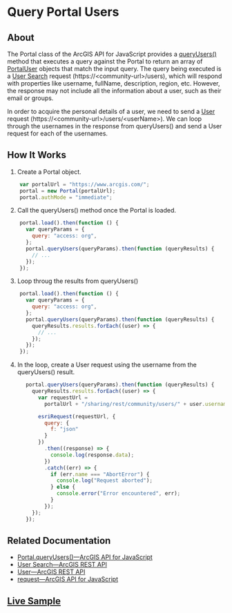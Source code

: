 # Query Portal Users

## About

The Portal class of the ArcGIS API for JavaScript provides a [queryUsers()](https://developers.arcgis.com/javascript/latest/api-reference/esri-portal-Portal.html#queryUsers) method that executes a query against the Portal to return an array of [PortalUser](https://developers.arcgis.com/javascript/latest/api-reference/esri-portal-PortalUser.html) objects that match the input query. The query being executed is a [User Search](https://developers.arcgis.com/rest/users-groups-and-items/user-search.htm) request (https://&lt;community-url&gt;/users), which will respond with properties like username, fullName, description, region, etc. However, the response may not include all the information about a user, such as their email or groups.

In order to acquire the personal details of a user, we need to send a [User](https://developers.arcgis.com/rest/users-groups-and-items/user-search.htm) request (https://<community-url&gt;/users/<userName&gt;). We can loop through the usernames in the response from queryUsers() and send a User request for each of the usernames.

## How It Works

1. Create a Portal object.

```javascript
    var portalUrl = "https://www.arcgis.com/";
    portal = new Portal(portalUrl);
    portal.authMode = "immediate";
```

2. Call the queryUsers() method once the Portal is loaded.

```javascript
    portal.load().then(function () {
      var queryParams = {
        query: "access: org",
      };
      portal.queryUsers(queryParams).then(function (queryResults) {
        // ...
      });
    });
```

3. Loop throug the results from queryUsers()

```javascript
    portal.load().then(function () {
      var queryParams = {
        query: "access: org",
      };
      portal.queryUsers(queryParams).then(function (queryResults) {
        queryResults.results.forEach((user) => {
          // ...
        });
      });
    });
```

4. In the loop, create a User request using the username from the queryUsers() result.

```javascript
      portal.queryUsers(queryParams).then(function (queryResults) {
        queryResults.results.forEach((user) => {
          var requestUrl =
            portalUrl + "/sharing/rest/community/users/" + user.username;

          esriRequest(requestUrl, {
            query: {
              f: "json"
            }
          })
            .then((response) => {
              console.log(response.data);
            })
            .catch((err) => {
              if (err.name === "AbortError") {
                console.log("Request aborted");
              } else {
                console.error("Error encountered", err);
              }
            });
        });
      });
```

## Related Documentation

- [Portal.queryUsers()—ArcGIS API for JavaScript](https://developers.arcgis.com/javascript/latest/api-reference/esri-portal-Portal.html#queryUsers)
- [User Search—ArcGIS REST API](https://developers.arcgis.com/rest/users-groups-and-items/user-search.htm)
- [User—ArcGIS REST API](https://developers.arcgis.com/rest/users-groups-and-items/user.htm)
- [request—ArcGIS API for JavaScript](https://developers.arcgis.com/javascript/latest/api-reference/esri-request.html)

## [Live Sample](https://esri.github.io/developer-support/web-js/4.x/query-portal-users/)
